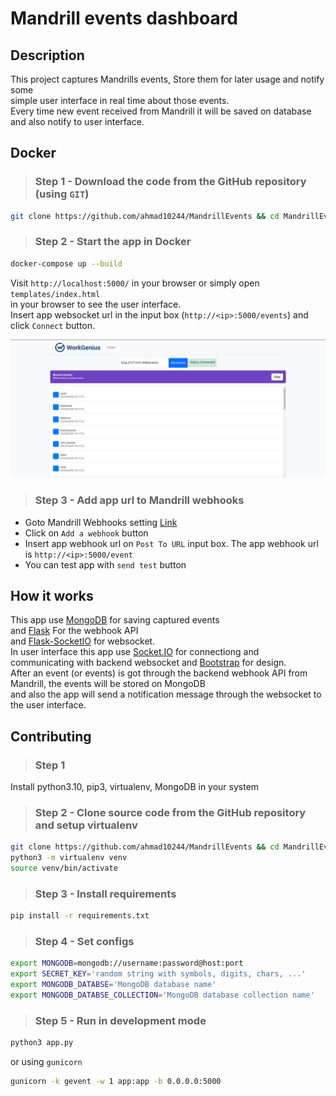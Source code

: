 # Mandrill events dashboard

## Description

This project captures Mandrills events, Store them for later usage and notify some \
simple user interface in real time about those events. \
Every time new event received from Mandrill it will be saved on database \
and also notify to user interface.

## Docker

> ### **Step 1** - Download the code from the GitHub repository (using `GIT`)

``` bash
git clone https://github.com/ahmad10244/MandrillEvents && cd MandrillEvents
```

> ### **Step 2** - Start the app in Docker

``` bash
docker-compose up --build
```

Visit `http://localhost:5000/` in your browser or simply open `templates/index.html` \
in your browser to see the user interface. \
Insert app websocket url in the input box (`http://<ip>:5000/events`) and click `Connect` button.

![Home Page!](images/home.png)

> ### **Step 3** - Add app url to Mandrill webhooks

- Goto Mandrill Webhooks setting [Link](https://mandrillapp.com/settings/webhooks)
- Click on `Add a webhook` button
- Insert app webhook url on `Post To URL` input box. The app webhook url is `http://<ip>:5000/event`
- You can test app with `send test` button

## How it works

This app use [MongoDB](https://www.mongodb.com/) for saving captured events\
and [Flask](https://flask.palletsprojects.com/) For the webhook API \
and [Flask-SocketIO](https://flask-socketio.readthedocs.io/) for websocket. \
In user interface this app use [Socket.IO](https://socket.io/) for connectiong and \
communicating with backend websocket and [Bootstrap](https://getbootstrap.com/) for design. \
After an event (or events) is got through the backend webhook API from Mandrill, the events will be stored on MongoDB \
and also the app will send a notification message through the websocket to the user interface.

## Contributing

> ### **Step 1**

Install python3.10, pip3, virtualenv, MongoDB in your system

> ### **Step 2** - Clone source code from the GitHub repository and setup virtualenv

``` bash
git clone https://github.com/ahmad10244/MandrillEvents && cd MandrillEvents
python3 -m virtualenv venv
source venv/bin/activate
```

> ### **Step 3** - Install requirements

``` bash
pip install -r requirements.txt
```

> ### **Step 4** - Set configs

``` bash
export MONGODB=mongodb://username:password@host:port
export SECRET_KEY='random string with symbols, digits, chars, ...'
export MONGODB_DATABSE='MongoDB database name'
export MONGODB_DATABSE_COLLECTION='MongoDB database collection name'
```

> ### **Step 5** - Run in development mode

``` bash
python3 app.py
```

or using `gunicorn`

``` bash
gunicorn -k gevent -w 1 app:app -b 0.0.0.0:5000
```
